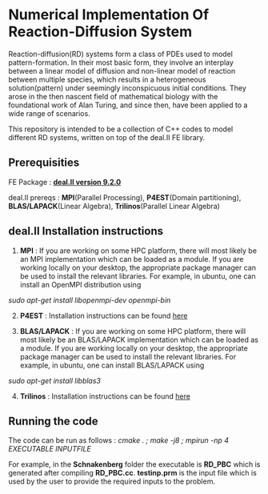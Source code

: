 # Numerical Implementation Of Reaction-Diffusion System

Reaction-diffusion(RD) systems form a class of PDEs used to model pattern-formation. In their most basic form, they involve an interplay between
a linear model of diffusion and non-linear model of reaction between multiple species, which results in a heterogeneous solution(pattern)
under seemingly inconspicuous initial conditions. They arose in the then nascent field of mathematical biology with the foundational work
of Alan Turing, and since then, have been applied to a wide range of scenarios.

This repository is intended to be a collection of C++ codes to model different RD systems, written on top of the deal.II FE library. 

## Prerequisities 
FE Package : [**deal.II version 9.2.0**](https://www.dealii.org/)

deal.II prereqs : **MPI**(Parallel Processing), **P4EST**(Domain partitioning), **BLAS/LAPACK**(Linear Algebra), **Trilinos**(Parallel Linear Algebra)

## deal.II Installation instructions

1. **MPI** : If you are working on some HPC platform, there will most likely be an MPI implementation which can be loaded as a module.
If you are working locally on your desktop, the appropriate package manager can be used to install the relevant libraries. For example, 
in ubuntu, one can install an OpenMPI distribution using 

*sudo apt-get install libopenmpi-dev openmpi-bin* 

2. **P4EST** : Installation instructions can be found [here](https://www.dealii.org/current/external-libs/p4est.html)

3. **BLAS/LAPACK** : If you are working on some HPC platform, there will most likely be an BLAS/LAPACK implementation which can be loaded as a module.
If you are working locally on your desktop, the appropriate package manager can be used to install the relevant libraries. For example,
in ubuntu, one can install BLAS/LAPACK using

*sudo apt-get install libblas3*
 
4. **Trilinos** : Installation instructions can be found [here](https://www.dealii.org/current/external-libs/trilinos.html)

## Running the code
The code can be run as follows : *cmake . ; make -j8 ; mpirun -np 4 $EXECUTABLE$ $INPUT FILE$*

For example, in the **Schnakenberg** folder the executable is **RD_PBC** which is generated after compiling **RD_PBC.cc**. **testinp.prm** is the input file
which is used by the user to provide the required inputs to the problem. 




